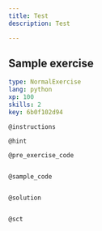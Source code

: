 ```yaml
---
title: Test
description: Test

---
```

## Sample exercise

```yaml
type: NormalExercise
lang: python
xp: 100
skills: 2
key: 6b0f102d94
```


`@instructions`

`@hint`

`@pre_exercise_code`
```{python}

```

`@sample_code`
```{python}

```

`@solution`
```{python}

```

`@sct`
```{python}

```
